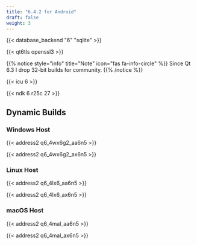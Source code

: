 ```yaml
---
title: "6.4.2 for Android"
draft: false
weight: 3
---
```


{{< database_backend "6" "sqlite" >}}

{{< qt6tls openssl3 >}}

{{% notice style="info" title="Note"  icon="fas fa-info-circle" %}}
Since Qt 6.3 I drop 32-bit builds for community.
{{% /notice %}}

{{< icu 6 >}}

{{< ndk 6 r25c 27 >}}

## Dynamic Builds

### Windows Host

{{< address2 q6_4wx6g2_aa6n5 >}}

{{< address2 q6_4wx6g2_ax6n5 >}}

### Linux Host

{{< address2 q6_4lx6_aa6n5 >}}

{{< address2 q6_4lx6_ax6n5 >}}

### macOS Host

{{< address2 q6_4mal_aa6n5 >}}

{{< address2 q6_4mal_ax6n5 >}}
